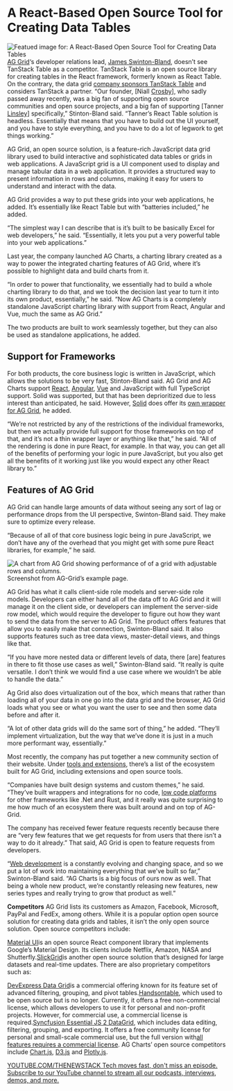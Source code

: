 # A React-Based Open Source Tool for Creating Data Tables
![Featued image for: A React-Based Open Source Tool for Creating Data Tables](https://cdn.thenewstack.io/media/2024/11/d98417a9-aggridusethis2-1024x576.jpg)
[AG Grid](https://github.com/ag-grid/ag-grid)‘s developer relations lead, [James Swinton-Bland](https://www.linkedin.com/in/james-swinton-bland?originalSubdomain=uk), doesn’t see TanStack Table as a competitor. TanStack Table is an open source library for creating tables in the React framework, formerly known as React Table. On the contrary, the data grid [company sponsors TanStack Table](https://www.ag-grid.com/react-table/) and considers TanStack a partner.
“Our founder, [Niall [Crosby](https://blog.ag-grid.com/in-memory-of-niall-crosby/)], who sadly passed away recently, was a big fan of supporting open source communities and open source projects, and a big fan of supporting [Tanner [Linsley](https://github.com/tannerlinsley)] specifically,” Stinton-Bland said. “Tanner’s React Table solution is headless. Essentially that means that you have to build out the UI yourself, and you have to style everything, and you have to do a lot of legwork to get things working.”

AG Grid, an open source solution, is a feature-rich JavaScript data grid library used to build interactive and sophisticated data tables or grids in web applications. A JavaScript grid is a UI component used to display and manage tabular data in a web application. It provides a structured way to present information in rows and columns, making it easy for users to understand and interact with the data.

AG Grid provides a way to put these grids into your web applications, he added. It’s essentially like React Table but with “batteries included,” he added.

“The simplest way I can describe that is it’s built to be basically Excel for web developers,” he said. “Essentially, it lets you put a very powerful table into your web applications.”

Last year, the company launched AG Charts, a charting library created as a way to power the integrated charting features of AG Grid, where it’s possible to highlight data and build charts from it.

“In order to power that functionality, we essentially had to build a whole charting library to do that, and we took the decision last year to turn it into its own product, essentially,” he said. “Now AG Charts is a completely standalone JavaScript charting library with support from React, Angular and Vue, much the same as AG Grid.”

The two products are built to work seamlessly together, but they can also be used as standalone applications, he added.

## Support for Frameworks
For both products, the core business logic is written in JavaScript, which allows the solutions to be very fast, Stinton-Bland said. AG Grid and AG Charts support [React](https://thenewstack.io/frontend-schism-will-react-server-components-destroy-react/), [Angular](https://thenewstack.io/angulars-approach-to-partial-hydration/), [Vue](https://thenewstack.io/want-out-of-react-complexity-try-vues-progressive-framework/) and JavaScript with full TypeScript support. Solid was supported, but that has been deprioritized due to less interest than anticipated, he said. However, [Solid](https://thenewstack.io/solid-js-creator-outlines-options-to-reduce-javascript-code/) does offer its [own wrapper for AG Grid](https://github.com/solidjs-community/solid-ag-grid), he added.

“We’re not restricted by any of the restrictions of the individual frameworks, but then we actually provide full support for those frameworks on top of that, and it’s not a thin wrapper layer or anything like that,” he said. “All of the rendering is done in pure React, for example. In that way, you can get all of the benefits of performing your logic in pure JavaScript, but you also get all the benefits of it working just like you would expect any other React library to.”

## Features of AG Grid
AG Grid can handle large amounts of data without seeing any sort of lag or performance drops from the UI perspective, Swinton-Bland said. They make sure to optimize every release.

“Because of all of that core business logic being in pure JavaScript, we don’t have any of the overhead that you might get with some pure React libraries, for example,” he said.

![A chart from AG Grid showing performance of of a grid with adjustable rows and columns.](https://cdn.thenewstack.io/media/2024/11/3cc1515d-aggrid.jpg)
Screenshot from AG-Grid’s example page.

AG Grid has what it calls client-side role models and server-side role models. Developers can either hand all of the data off to AG Grid and it will manage it on the client side, or developers can implement the server-side row model, which would require the developer to figure out how they want to send the data from the server to AG Grid. The product offers features that allow you to easily make that connection, Swinton-Bland said. It also supports features such as tree data views, master-detail views, and things like that.

“If you have more nested data or different levels of data, there [are] features in there to fit those use cases as well,” Swinton-Bland said. “It really is quite versatile. I don’t think we would find a use case where we wouldn’t be able to handle the data.”

Ag Grid also does virtualization out of the box, which means that rather than loading all of your data in one go into the data grid and the browser, AG Grid loads what you see or what you want the user to see and then some data before and after it.

“A lot of other data grids will do the same sort of thing,” he added. “They’ll implement virtualization, but the way that we’ve done it is just in a much more performant way, essentially.”

Most recently, the company has put together a new community section of their website. Under [tools and extensions](https://www.ag-grid.com/community/tools-extensions/), there’s a list of the ecosystem built for AG Grid, including extensions and open source tools.

“Companies have built design systems and custom themes,” he said. “They’ve built wrappers and integrations for no code, [low code platforms](https://thenewstack.io/what-a-low-code-platform-offers-frontend-developers/) for other frameworks like .Net and Rust, and it really was quite surprising to me how much of an ecosystem there was built around and on top of AG-Grid.

The company has received fewer feature requests recently because there are “very few features that we get requests for from users that there isn’t a way to do it already.” That said, AG Grid is open to feature requests from developers.

“[Web development](https://roadmap.sh/roadmaps?g=Web+Development) is a constantly evolving and changing space, and so we put a lot of work into maintaining everything that we’ve built so far,” Swinton-Bland said. “AG Charts is a big focus of ours now as well. That being a whole new product, we’re constantly releasing new features, new series types and really trying to grow that product as well.”

**Competitors**
AG Grid lists its customers as Amazon, Facebook, Microsoft, PayPal and FedEx, among others. While it is a popular option open source solution for creating data grids and tables, it isn’t the only open source solution. Open source competitors include:

[Material UI](https://github.com/mui/material-ui)is an open source React component library that implements Google’s Material Design. Its clients include Netflix, Amazon, NASA and Shutterfly.[SlickGrid](https://github.com/6pac/SlickGrid)is another open source solution that’s designed for large datasets and real-time updates.
There are also proprietary competitors such as:

[DevExpress Data Grid](https://docs.devexpress.com/WindowsForms/3455/controls-and-libraries/data-grid)is a commercial offering known for its feature set of advanced filtering, grouping, and pivot tables.[Handsontable](https://handsontable.com/), which used to be open source but is no longer. Currently, it offers a free non-commercial license, which allows developers to use it for personal and non-profit projects. However, for commercial use, a commercial license is required.[Syncfusion Essential JS 2 DataGrid](https://ej2.syncfusion.com/demos/#/fluent2/grid/grid-overview.html), which includes data editing, filtering, grouping, and exporting. It offers a free community license for personal and small-scale commercial use, but the full version with[all features requires a commercial license](https://ej2.syncfusion.com/documentation/licensing/overview).
AG Charts’ open source competitors include [Chart.js](https://github.com/chartjs/Chart.js), [D3.js](https://github.com/d3/d3) and [Plotly.js](https://github.com/plotly/plotly.js).

[
YOUTUBE.COM/THENEWSTACK
Tech moves fast, don't miss an episode. Subscribe to our YouTube
channel to stream all our podcasts, interviews, demos, and more.
](https://youtube.com/thenewstack?sub_confirmation=1)